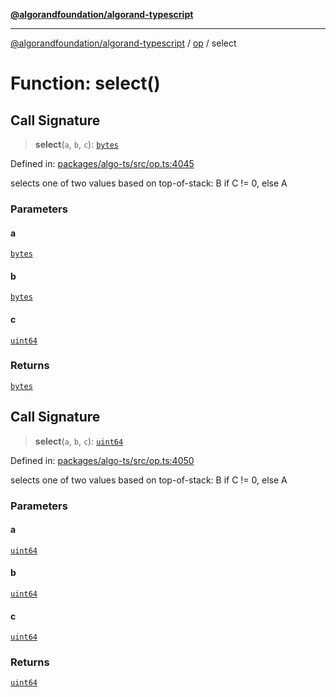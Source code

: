 [**@algorandfoundation/algorand-typescript**](../../../README.md)

***

[@algorandfoundation/algorand-typescript](../../../README.md) / [op](../README.md) / select

# Function: select()

## Call Signature

> **select**(`a`, `b`, `c`): [`bytes`](../../../type-aliases/bytes.md)

Defined in: [packages/algo-ts/src/op.ts:4045](https://github.com/algorandfoundation/puya-ts/blob/89ee9cf9a58d93e3ffbb727cfadf537835799a71/packages/algo-ts/src/op.ts#L4045)

selects one of two values based on top-of-stack: B if C != 0, else A

### Parameters

#### a

[`bytes`](../../../type-aliases/bytes.md)

#### b

[`bytes`](../../../type-aliases/bytes.md)

#### c

[`uint64`](../../../type-aliases/uint64.md)

### Returns

[`bytes`](../../../type-aliases/bytes.md)

## Call Signature

> **select**(`a`, `b`, `c`): [`uint64`](../../../type-aliases/uint64.md)

Defined in: [packages/algo-ts/src/op.ts:4050](https://github.com/algorandfoundation/puya-ts/blob/89ee9cf9a58d93e3ffbb727cfadf537835799a71/packages/algo-ts/src/op.ts#L4050)

selects one of two values based on top-of-stack: B if C != 0, else A

### Parameters

#### a

[`uint64`](../../../type-aliases/uint64.md)

#### b

[`uint64`](../../../type-aliases/uint64.md)

#### c

[`uint64`](../../../type-aliases/uint64.md)

### Returns

[`uint64`](../../../type-aliases/uint64.md)
